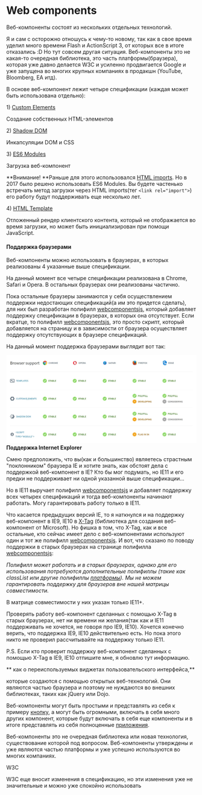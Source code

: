 # Web components

Веб-компоненты состоят из нескольких отдельных технологий.

Я и сам с осторожно отношусь к чему-то новому, так как в свое время уделил много времени Flash и ActionScript 3, от которых все в итоге отказались :D Но тут совсем другая ситуация. Веб-компоненты это не какая-то очередная библиотека, это часть платформы\(браузера\), которая уже давно делается W3C и усиленно продвигается Google и уже запущена во многих крупных компаниях в продакшн \(YouTube, Bloomberg, EA итд\).

В основе веб-компонент лежит четыре спецификации \(каждая может быть использована отдельно\):

1\) [Custom Elements](https://w3c.github.io/webcomponents/spec/custom/)

Создание собственных HTML-элементов

2\) [Shadow DOM](https://w3c.github.io/webcomponents/spec/shadow/)

Инкапсуляции DOM и CSS

3\) [ES6 Modules](https://jakearchibald.com/2017/es-modules-in-browsers/)

Загрузка веб-компонент

**Внимание! **Раньше для этого использовался [HTML imports](https://w3c.github.io/webcomponents/spec/imports/). Но в 2017 было решено использовать ES6 Modules. Вы будете частенько встречать метод загрузки через HTML imports\(тег `<link rel="import">`\) его работу будут поддерживать еще несколько лет.

4\) [HTML Template](https://html.spec.whatwg.org/multipage/scripting.html#the-template-element/)

Отложенный рендер клиентского контента, который не отображается во время загрузки, но может быть инициализирован при помощи JavaScript.

#### Поддержка браузерами

Веб-компоненты можно использовать в браузерах, в которых реализованы 4 указанные выше спецификации.

На данный момент все четыре спецификации реализована в Chrome, Safari и Opera. В остальных браузерах они реализованы частично.

Пока остальные браузеры занимаются у себя осуществлением поддержки недостающих спецификаций\(а им это придется сделать\), для них был разработан полифилл [webcomponentsjs](https://github.com/webcomponents/webcomponentsjs), который добавляет поддержку спецификации в браузерах, в которых она отсутствует. Если вкратце, то полифилл [webcomponentsjs](https://github.com/webcomponents/webcomponentsjs), это просто скрипт, который добавляется на страницу и в зависимости от браузера осуществляет поддержку отсутствующих в браузере спецификаций.

На данный момент поддержка браузерами выглядит вот так:

![](/Development/WebComponents/1.jpg)**Поддержка Internet Explorer**

Смею предположить, что вы\(как и большинство\) являетесь страстным "поклонником" браузера IE и хотите знать, как обстоят дела с поддержкой веб-компонент в IE? Кто бы мог подумать, но IE11 и его предки не поддерживает ни одной указанной выше спецификации...

Но в IE11 выручает полифилл [webcomponentsjs](https://github.com/webcomponents/webcomponentsjs) и добавляет поддержку всех четырех спецификаций и тогда веб-компоненты начинают работать. Могу гарантировать работу только в IE11.

Что касается предыдущих версий IE, то я наткнулся и на поддержку веб-компонент в IE9, IE10 в [X-Tag](https://x-tag.github.io/) \(библиотека для создания веб-компонент от Microsoft\). Но фишка в том, что X-Tag, как и все остальные, кто сейчас имеет дело с веб-компонентами используют один и тот же полифилл [webcomponentsjs](https://github.com/webcomponents/webcomponentsjs). И вот, что сказано по поводу поддержки в старых браузерах на странице полифилла [webcomponentsjs](https://github.com/webcomponents/webcomponentsjs):

_Полифилл может работать и в старых браузерах, однако для его использования потребуются дополнительные полифиллы \(такие как classList или другие полифиллы _[_платформы_](https://github.com/webcomponents/webcomponents-platform)_\). Мы не можем гарантировать поддержку для браузеров вне нашей матрицы совместимости._

В матрице совместимости у них указан только IE11+.

Проверять работу веб-компонент сделанных с помощью X-Tag в старых браузерах, нет ни времени ни желания\(так как и IE11 поддерживать не хочется, не говоря про IE9, IE10\). Хочется конечно верить, что поддержка IE9, IE10 действительно есть. Но пока этого никто не проверил рассчитывайте на поддержку только IE11.

P.S. Если кто проверит поддержку веб-компонент сделанных с помощью X-Tag в IE9, IE10 отпишите мне, я обновлю тут информацию.







** как о переиспользуемых виджетах пользовательского интерфейса,**

которые создаются с помощью открытых веб-технологий. Они являются частью браузера и поэтому не нуждаются во внешних библиотеках, таких как jQuery или Dojo.

Веб-компоненты могут быть простыми и представлять из себя к примеру [кнопку](https://www.webcomponents.org/element/PolymerElements/paper-button), а могут быть огромными, включать в себя много других компонент, которые будут включать в себя еще компоненты и в итоге представлять из себя полноценные [приложения](https://santatracker.google.com).

Веб-компоненты это не очередная библиотека или новая технология, существование которой под вопросом. Веб-компоненты утверждены и уже являются частью платформы и уже успешно используются во многих компаниях.

W3C

W3C еще вносит изменения в спецификацию, но эти изменения уже не значительные и можно уже спокойно использовать

#### 



